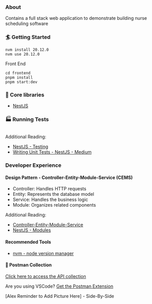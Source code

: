### About
Contains a full stack web application to demonstrate building nurse scheduling software

### 🏄 Getting Started
```
nvm install 20.12.0
nvm use 20.12.0
```

Front End
```
cd frontend
pnpm install 
pnpm start:dev
```

### 🔧 Core libraries
- [NestJS](https://docs.nestjs.com/)

### 🏭 Running Tests
```

```

Additional Reading:
- [NestJS - Testing](https://docs.nestjs.com/fundamentals/testing)
- [Writing Unit Tests - NestJS - Medium](https://dev.to/niemet0502/writing-unit-tests-for-your-nestjs-rest-api-3cgg)

### Developer Experience
#### Design Pattern - Controller-Entity-Module-Service (CEMS)
- Controller: Handles HTTP requests
- Entity: Represents the database model
- Service: Handles the business logic
- Module: Organizes related components

Additional Reading:
- [Controller-Entity-Module-Service](https://medium.com/@mohitu531/nestjs-7c0eb5655bde)
- [NestJS - Modules](https://docs.nestjs.com/modules)

#### Recommended Tools
- [nvm - node version manager](https://github.com/nvm-sh/nvm)

#### 💎 Postman Collection
[Click here to access the API collection](https://www.postman.com/telecoms-observer-67389450/nurse-scheduling/collection/28944104-d9c37d01-e12f-46a6-b7ca-c0726d22bc3d?ctx=info)

Are you using VSCode?
[Get the Postman Extension](https://marketplace.visualstudio.com/items?itemName=Postman.postman-for-vscode)

[Alex Reminder to Add Picture Here] - Side-By-Side
